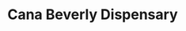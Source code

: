 ---
title: "Cana Beverly Dispensary"
url: /beverly-grove/cana-beverly-dispensary/
shop: cannabis
---